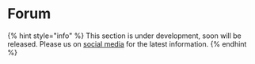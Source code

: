 # Forum

{% hint style="info" %}
This section is under development, soon will be released. Please us on [social media](../../get-in-touch/contact-us.md) for the latest information.
{% endhint %}
